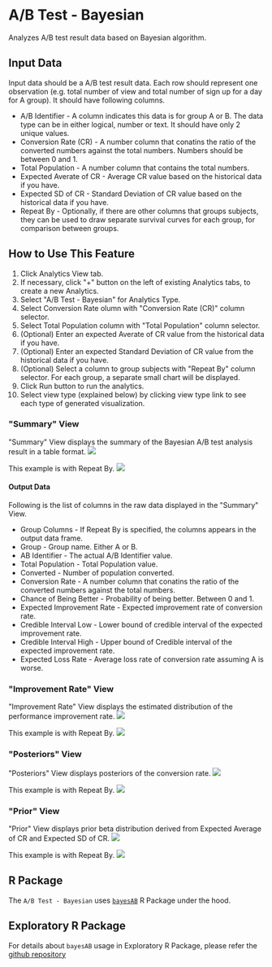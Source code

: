 # A/B Test - Bayesian 
Analyzes A/B test result data based on Bayesian algorithm.

## Input Data
Input data should be a A/B test result data. Each row should represent one observation (e.g. total number of view and total number of sign up for a day for A group). It should have following columns.

* A/B Identifier - A column indicates this data is for group A or B. The data type can be in either logical, number or text. It should have only 2 unique values.
* Conversion Rate (CR) - A number column that conatins the ratio of the converted numbers against the total numbers. Numbers should be between 0 and 1.  
* Total Population - A number column that contains the total numbers. 
* Expected Averate of CR - Average CR value based on the historical data if you have.  
* Expected SD of CR - Standard Deviation of CR value based on the historical data if you have.  
* Repeat By - Optionally, if there are other columns that groups subjects, they can be used to draw separate survival curves for each group, for comparison between groups.


## How to Use This Feature
1. Click Analytics View tab.
1. If necessary, click "+" button on the left of existing Analytics tabs, to create a new Analytics.
1. Select "A/B Test - Bayesian" for Analytics Type.
1. Select Conversion Rate olumn with "Conversion Rate (CR)" column selector.
1. Select Total Population column with "Total Population" column selector.
1. (Optional) Enter an expected Averate of CR value from the historical data if you have. 
1. (Optional) Enter an expected Standard Deviation of CR value from the historical data if you have.  
1. (Optional) Select a column to group subjects with "Repeat By" column selector. For each group, a separate small chart will be displayed.
1. Click Run button to run the analytics.
1. Select view type (explained below) by clicking view type link to see each type of generated visualization.

### "Summary" View
"Summary" View displays the summary of the Bayesian A/B test analysis result in a table format.
![](images/ab_summary.png)

This example is with Repeat By. 
![](images/ab_summary_repeatby.png)

#### Output Data
Following is the list of columns in the raw data displayed in the "Summary" View.
* Group Columns - If Repeat By is specified, the columns appears in the output data frame. 
* Group - Group name. Either A or B.
* AB Identifier - The actual A/B Identifier value. 
* Total Population - Total Population value. 
* Converted - Number of population converted. 
* Conversion Rate - A number column that conatins the ratio of the converted numbers against the total numbers.
* Chance of Being Better - Probability of being better. Between 0 and 1. 
* Expected Improvement Rate - Expected improvement rate of conversion rate. 
* Credible Interval Low - Lower bound of credible interval of the expected improvement rate.
* Credible Interval High - Upper bound of Credible interval of the expected improvement rate. 
* Expected Loss Rate - Average loss rate of conversion rate assuming A is worse. 


### "Improvement Rate" View
"Improvement Rate" View displays the estimated distribution of the performance improvement rate. 
![](images/ab_improvement_rate.png)

This example is with Repeat By. 
![](images/ab_improvement_rate_repeatby.png)

### "Posteriors" View
"Posteriors" View displays posteriors of the conversion rate. 
![](images/ab_post.png)

This example is with Repeat By. 
![](images/ab_post_repeatby.png)

### "Prior" View
"Prior" View displays prior beta distribution derived from Expected Average of CR and Expected SD of CR. 
![](images/ab_prior.png)

This example is with Repeat By. 
![](images/ab_prior_repeatby.png)

## R Package

The `A/B Test - Bayesian` uses [`bayesAB`](https://cran.r-project.org/web/packages/bayesAB/index.html) R Package under the hood.

## Exploratory R Package

For details about `bayesAB` usage in Exploratory R Package, please refer the [github repository](https://github.com/exploratory-io/exploratory_func/blob/master/R/do_bayes_ab.R)
